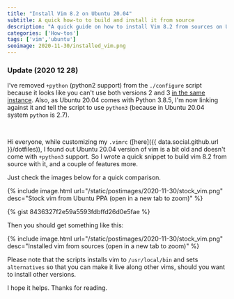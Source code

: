 ```yaml
---
title: "Install Vim 8.2 on Ubuntu 20.04"
subtitle: A quick how-to to build and install it from source
description: "A quick guide on how to install Vim 8.2 from sources on Ubuntu 20.04"
categories: ['How-tos']
tags: ['vim','ubuntu']
seoimage: 2020-11-30/installed_vim.png
---
```


### Update (2020 12 28)

I’ve removed `+python` (python2 support) from the `./configure` script because it looks like you can't use both versions 2 and 3 [in the same instance](https://vi.stackexchange.com/questions/779/how-do-i-get-vim-to-be-able-to-run-both-python-and-python3-on-a-linux-system-in). Also, as Ubuntu 20.04 comes with Python 3.8.5, I'm now linking against it and tell the script to use `python3` (because in Ubuntu 20.04 system `python` is 2.7).

<br>

Hi everyone, while customizing my `.vimrc` ([here]({{ data.social.github.url }}/dotfiles)), I found out Ubuntu 20.04 version of vim is a bit old and doesn't come with `+python3` support. So I wrote a quick snippet to build vim 8.2 from source with it, and a couple of features more.

Just check the images below for a quick comparison.

{% include image.html
url="/static/postimages/2020-11-30/stock_vim.png"
desc="Stock vim from Ubuntu PPA (open in a new tab to zoom)"
%}

{% gist 8436327f2e59a5593fdbffd26d0e5fae %}

Then you should get something like this:

{% include image.html
url="/static/postimages/2020-11-30/stock_vim.png"
desc="Installed vim from sources (open in a new tab to zoom)"
%}

Please note that the scripts installs vim to `/usr/local/bin` and sets `alternatives` so that you can make it live along other vims, should you want to install other versions.

I hope it helps. Thanks for reading.
